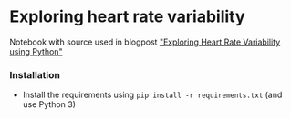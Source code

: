 
# Exploring heart rate variability

Notebook with source used in blogpost ["Exploring Heart Rate Variability using Python"](https://blog.orikami.nl/)

### Installation

* Install the requirements using `pip install -r requirements.txt` (and use Python 3)
